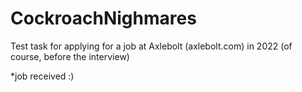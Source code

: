 # CockroachNighmares

Test task for applying for a job at Axlebolt (axlebolt.com) in 2022 (of course, before the interview)

*job received :)

